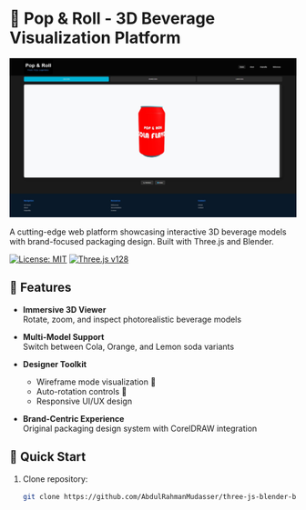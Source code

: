 # 🥤 Pop & Roll - 3D Beverage Visualization Platform

![Demo Banner](./assets/website.jpeg)

A cutting-edge web platform showcasing interactive 3D beverage models with brand-focused packaging design. Built with Three.js and Blender.

[![License: MIT](https://img.shields.io/badge/License-MIT-blue.svg)](https://opensource.org/licenses/MIT)
[![Three.js v128](https://img.shields.io/badge/Three.js-r128-000000.svg)](https://threejs.org/)

## 🌟 Features
- **Immersive 3D Viewer**  
  Rotate, zoom, and inspect photorealistic beverage models

- **Multi-Model Support**  
  Switch between Cola, Orange, and Lemon soda variants

- **Designer Toolkit**  
  - Wireframe mode visualization 📐
  - Auto-rotation controls 🔄
  - Responsive UI/UX design

- **Brand-Centric Experience**  
  Original packaging design system with CorelDRAW integration

## 🚀 Quick Start
1. Clone repository:

   ```bash
   git clone https://github.com/AbdulRahmanMudasser/three-js-blender-beverages.git